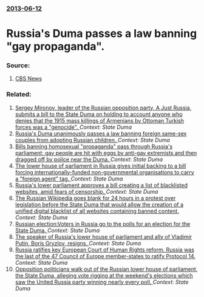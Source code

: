 ### [2013-06-12](/news/2013/06/12/index.md)

# Russia's Duma passes a law banning "gay propaganda". 




### Source:

1. [CBS News](http://www.cbsnews.com/8301-202_162-57588738/russian-anti-gay-bill-passes-protesters-detained/)

### Related:

1. [Sergey Mironov, leader of the Russian opposition party, A Just Russia, submits a bill to the State Duma on holding to account anyone who denies that the 1915 mass killings of Armenians by Ottoman Turkish forces was a "genocide". ](/news/2015/11/25/sergey-mironov-leader-of-the-russian-opposition-party-a-just-russia-submits-a-bill-to-the-state-duma-on-holding-to-account-anyone-who-den.md) _Context: State Duma_
2. [Russia's Duma unanimously passes a law banning foreign same-sex couples from adopting Russian children. ](/news/2013/06/18/russia-s-duma-unanimously-passes-a-law-banning-foreign-same-sex-couples-from-adopting-russian-children.md) _Context: State Duma_
3. [Bills banning homosexual "propaganda" pass through Russia's parliament; gay people are hit with eggs by anti-gay extremists and then dragged off by police near the Duma. ](/news/2013/06/11/bills-banning-homosexual-propaganda-pass-through-russia-s-parliament-gay-people-are-hit-with-eggs-by-anti-gay-extremists-and-then-dragged.md) _Context: State Duma_
4. [The lower house of parliament in Russia gives initial backing to a bill forcing internationally-funded non-governmental organisations to carry a "foreign agent" tag. ](/news/2012/07/7/the-lower-house-of-parliament-in-russia-gives-initial-backing-to-a-bill-forcing-internationally-funded-non-governmental-organisations-to-car.md) _Context: State Duma_
5. [Russia's lower parliament approves a bill creating a list of blacklisted websites, amid fears of censorship. ](/news/2012/07/11/russia-s-lower-parliament-approves-a-bill-creating-a-list-of-blacklisted-websites-amid-fears-of-censorship.md) _Context: State Duma_
6. [The Russian Wikipedia goes blank for 24 hours in a protest over legislation before the State Duma that would allow the creation of a unified digital blacklist of all websites containing banned content. ](/news/2012/07/10/the-russian-wikipedia-goes-blank-for-24-hours-in-a-protest-over-legislation-before-the-state-duma-that-would-allow-the-creation-of-a-unified.md) _Context: State Duma_
7. [Russian election:Voters in Russia go to the polls for an election for the State Duma. ](/news/2011/12/4/russian-election-pvoters-in-russia-go-to-the-polls-for-an-election-for-the-state-duma.md) _Context: State Duma_
8. [The speaker of Russia's lower house of parliament and ally of Vladimir Putin, Boris Gryzlov, resigns. ](/news/2011/12/14/the-speaker-of-russia-s-lower-house-of-parliament-and-ally-of-vladimir-putin-boris-gryzlov-resigns.md) _Context: State Duma_
9. [Russia ratifies key European Court of Human Rights reform. Russia was the last of the 47 Council of Europe member-states to ratify Protocol 14. ](/news/2010/01/15/russia-ratifies-key-european-court-of-human-rights-reform-russia-was-the-last-of-the-47-council-of-europe-member-states-to-ratify-protocol.md) _Context: State Duma_
10. [ Opposition politicians walk out of the Russian lower house of parliament, the State Duma, alleging vote rigging at the weekend's elections which saw the United Russia party winning nearly every poll. ](/news/2009/10/14/opposition-politicians-walk-out-of-the-russian-lower-house-of-parliament-the-state-duma-alleging-vote-rigging-at-the-weekend-s-elections.md) _Context: State Duma_
